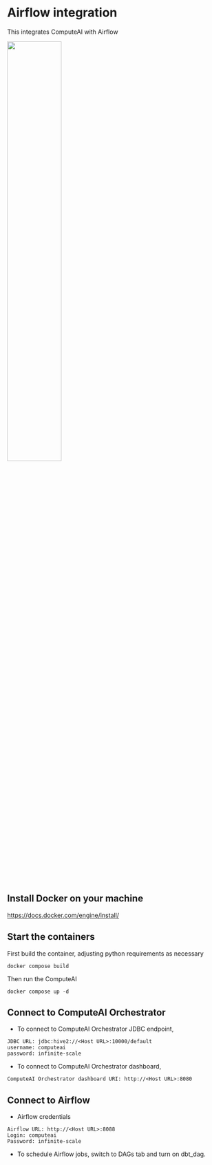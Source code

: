 # Airflow integration

This integrates ComputeAI with Airflow

<div align="left">
      <a href="https://www.youtube.com/watch?v=QhVbRgk1RaE">
         <img src="https://img.youtube.com/vi/QhVbRgk1RaE/0.jpg" style="width:50%;">
      </a>
</div>

## Install Docker on your machine

https://docs.docker.com/engine/install/

## Start the containers

First build the container, adjusting python requirements as necessary

```{bash}
docker compose build
```

Then run the ComputeAI
```{bash}
docker compose up -d
```

## Connect to ComputeAI Orchestrator

- To connect to ComputeAI Orchestrator JDBC endpoint,

```{bash}
JDBC URL: jdbc:hive2://<Host URL>:10000/default
username: computeai
password: infinite-scale
```

- To connect to ComputeAI Orchestrator dashboard,

```{bash}
ComputeAI Orchestrator dashboard URI: http://<Host URL>:8080
```

## Connect to Airflow

- Airflow credentials

```{bash}
Airflow URL: http://<Host URL>:8088
Login: computeai
Password: infinite-scale
```

- To schedule Airflow jobs, switch to DAGs tab and turn on dbt_dag.
